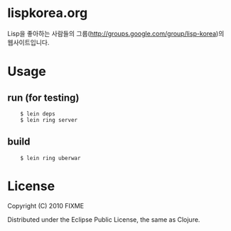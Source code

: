 # lispkorea.org

Lisp을 좋아하는 사람들의 그룹(http://groups.google.com/group/lisp-korea)의 웹사이트입니다.

# Usage

## run (for testing)

        $ lein deps
 	    $ lein ring server
       
## build

        $ lein ring uberwar

# License

Copyright (C) 2010 FIXME

Distributed under the Eclipse Public License, the same as Clojure.
